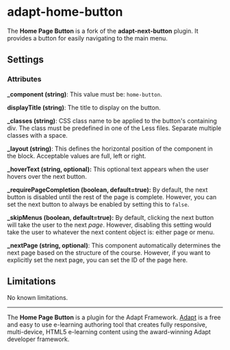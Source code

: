 adapt-home-button
=================
The **Home Page Button** is a fork of the **adapt-next-button** plugin. It provides a button for easily navigating to the main menu.

Settings
--------
### Attributes
**_component (string)**: This value must be: `home-button`.

**displayTitle (string)**: The title to display on the button.

**_classes (string)**: CSS class name to be applied to the button's containing div. The class must be predefined in one of the Less files. Separate multiple classes with a space.

**_layout (string)**: This defines the horizontal position of the component in the block. Acceptable values are full, left or right.

**_hoverText (string, optional):** This optional text appears when the user hovers over the next button.

**_requirePageCompletion (boolean, default=true):** By default, the next button is disabled until the rest of the page is complete. However, you can set the next button to always be enabled by setting this to `false`.

**_skipMenus (boolean, default=true):** By default, clicking the next button will take the user to the next *page*. However, disabling this setting would take the user to whatever the next content object is: either page or menu.

**_nextPage (string, optional)**: This component automatically determines the next page based on the structure of the course. However, if you want to explicitly set the next page, you can set the ID of the page here.

Limitations
-----------
No known limitations.

-----------
The **Home Page Button** is a plugin for the Adapt Framework. [Adapt](https://www.adaptlearning.org) is a free and easy to use e-learning authoring tool that creates fully responsive, multi-device, HTML5 e-learning content using the award-winning Adapt developer framework.
